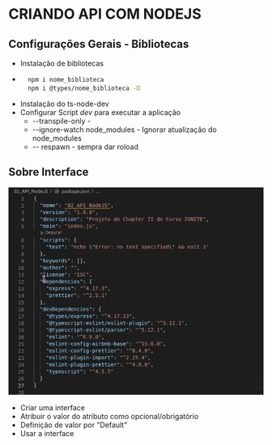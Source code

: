 # CRIANDO API COM NODEJS

## Configurações Gerais - Bibliotecas

  * Instalação de bibliotecas 
  * 
    ```bash 
      npm i nome_biblioteca
      npm i @types/nome_biblioteca -D
    ```
  * Instalação do ts-node-dev
  * Configurar Script *dev* para executar a aplicação
    * --transpile-only - 
    * --ignore-watch node_modules - Ignorar atualização do node_modules
    * -- respawn - sempra dar roload
    
## Sobre Interface

  ![Event Loop](./.github/bibliotecas.gif)

  * Criar uma interface
  * Atribuir o valor do atributo como opcional/obrigatório
  * Definição de valor por "Default"
  * Usar a interface